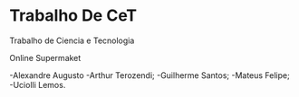 # Trabalho De CeT

Trabalho de Ciencia e Tecnologia

Online Supermaket

-Alexandre Augusto
-Arthur Terozendi;
-Guilherme Santos;
-Mateus Felipe;
-Uciolli Lemos.
